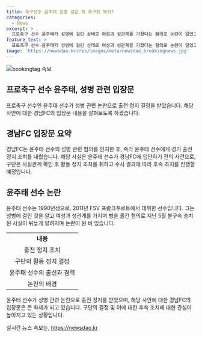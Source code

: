 ```yaml
---
title: 축구선수 윤주태 성병 걸린 채 축구장 복귀?
categories:
  - News
excerpt: >
  프로축구 선수 윤주태가 성병에 걸린 상태로 여성과 성관계를 가졌다는 혐의로 논란이 일었고, 소속 구단인 경남FC는 윤주태에 대한 출전 정지 조치를 내렸다. 구단은 사과하며 해당 사안을 인지한 후 즉각 조치를 취했으며, 사실 확인 후 추가적인 조치를 취할 예정이라고 밝혔다. 윤주태는 불구속 송치된 사실이 알려지면서 논란이 되고 있다.
feature_text: >
  프로축구 선수 윤주태가 성병에 걸린 상태로 여성과 성관계를 가졌다는 혐의로 논란이 일었고, 소속 구단인 경남FC는 윤주태에 대한 출전 정지 조치를 내렸다. 구단은 사과하며 해당 사안을 인지한 후 즉각 조치를 취했으며, 사실 확인 후 추가적인 조치를 취할 예정이라고 밝혔다. 윤주태는 불구속 송치된 사실이 알려지면서 논란이 되고 있다.
image: 'https://newsdao.kr/res/images/meta/newsdao_breakingnews.jpg'
---
```


<p><img src="https://newsdao.kr/res/images/meta/newsdao_breakingnews.jpg" alt="bookingtag 속보" /></p>

<h2 data-ke-size="size26">프로축구 선수 윤주태, 성병 관련 입장문</h2>

<p data-ke-size="size16">프로축구 선수인 윤주태 선수가 성병 관련 논란으로 출전 정지 결정을 받았습니다. 해당 사안에 대한 경남FC의 입장문 내용을 살펴보도록 하겠습니다.</p>

<h2 data-ke-size="size24">경남FC 입장문 요약</h2>

<p data-ke-size="size16">경남FC는 윤주태 선수의 성병 관련 혐의를 인지한 후, 즉각 윤주태 선수에게 경기 출전 정지 조치를 내렸습니다. 해당 사실은 윤주태 선수가 경남FC에 입단하기 전의 사건으로, 구단은 사실관계 확인 후 활동 정지 조치를 취하고 수사 결과에 따라 후속 조치를 진행할 예정입니다.</p>

<h2 data-ke-size="size24">윤주태 선수 논란</h2>

<p data-ke-size="size16">윤주태 선수는 1990년생으로, 2011년 FSV 프랑크푸르트에서 데뷔한 선수입니다. 그는 성병에 걸린 것을 알고 여성과 성관계를 가지며 병을 옮긴 혐의로 지난 5월 불구속 송치된 사실이 뒤늦게 알려지며 논란이 된 바 있습니다.</p>

<table>
  <tr>
    <td style="text-align: center; height: 17px;"><b>내용</b></td>
  </tr>
  <tr>
    <td style="text-align: center; height: 17px;">출전 정지 조치</td>
  </tr>
  <tr>
    <td style="text-align: center; height: 17px;">구단의 활동 정지 결정</td>
  </tr>
  <tr>
    <td style="text-align: center; height: 17px;">윤주태 선수의 출신과 경력</td>
  </tr>
  <tr>
    <td style="text-align: center; height: 17px;">논란의 배경</td>
  </tr>
</table>

<p data-ke-size="size16">윤주태 선수가 성병 관련 논란으로 출전 정지를 받았으며, 해당 사안에 대한 경남FC의 입장문은 큰 화제가 되고 있습니다. 구단의 결정 및 이에 대한 후속 조치에 대한 관심이 높아지고 있는 상황입니다.</p>
실시간 뉴스 속보는, <a href="https://newsdao.kr" rel="dofollow">https://newsdao.kr</a>


